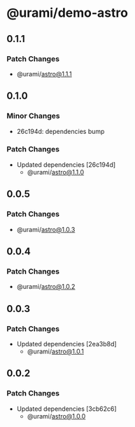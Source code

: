 # @urami/demo-astro

## 0.1.1

### Patch Changes

- @urami/astro@1.1.1

## 0.1.0

### Minor Changes

- 26c194d: dependencies bump

### Patch Changes

- Updated dependencies [26c194d]
  - @urami/astro@1.1.0

## 0.0.5

### Patch Changes

- @urami/astro@1.0.3

## 0.0.4

### Patch Changes

- @urami/astro@1.0.2

## 0.0.3

### Patch Changes

- Updated dependencies [2ea3b8d]
  - @urami/astro@1.0.1

## 0.0.2

### Patch Changes

- Updated dependencies [3cb62c6]
  - @urami/astro@1.0.0
